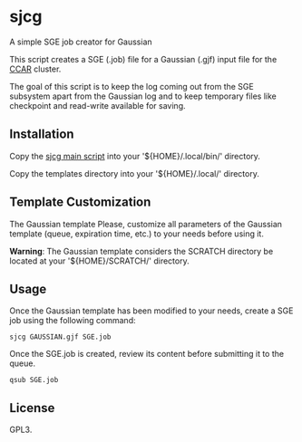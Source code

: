# sjcg
A simple SGE job creator for Gaussian

This script creates a SGE (.job) file for a Gaussian (.gjf) input file for the [CCAR](https://ccar.uned.es/) cluster.

The goal of this script is to keep the log coming out from the SGE subsystem apart from the Gaussian log and to keep temporary files like checkpoint and read-write available for saving.

## Installation

Copy the [sjcg main script](https://github.com/valba/sjcg/blob/main/sjcg) into your '${HOME}/.local/bin/' directory.

Copy the templates directory into your '${HOME}/.local/' directory.

## Template Customization
The Gaussian template
Please, customize all parameters of the Gaussian template (queue, expiration time, etc.) to your needs before using it.

**Warning**: The Gaussian template considers the SCRATCH directory be located at your '${HOME}/SCRATCH/' directory.

## Usage

Once the Gaussian template has been modified to your needs, create a SGE job using the following command:

```
sjcg GAUSSIAN.gjf SGE.job
```

Once the SGE.job is created, review its content before submitting it to the queue.

```
qsub SGE.job
```

## License

GPL3.
